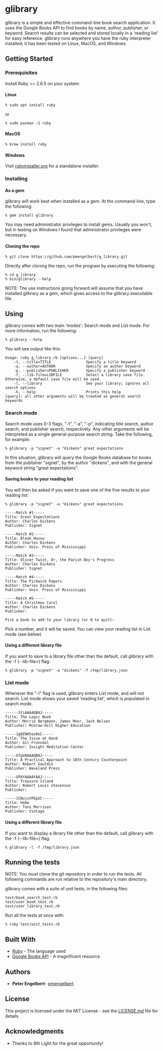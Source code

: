 # glibrary

glibrary is a simple and effective command-line book search application.  It uses the Google Books API to find books by name, author, publisher, or keyword.  Search results can be selected and stored locally in a 'reading list' for easy reference. glibrary runs anywhere you have the ruby interpreter installed; it has been tested on Linux, MacOS, and Windows.

## Getting Started

### Prerequisites

Install Ruby >= 2.6.5 on your system:
#### Linux
```
% sudo apt install ruby
```
or
```
% sudo pacman -S ruby
```
#### MacOS
```
% brew install ruby
```

#### Windows
Visit [rubyinstaller.org](https://rubyinstaller.org/) for a standalone installer.

### Installing

#### As a gem
glibrary will work best when installed as a gem.  At the command-line, type the following:
```
% gem install glibrary
```
You may need administrator privileges to install gems.  Usually you won't, but in testing on Windows I found that administrator privileges were necessary.

#### Cloning the repo
```
% git clone https://github.com/pmengelbert/g_library.git
```
Directly after cloning the repo, run the program by executing the following:
```
% cd g_library
% bin/glibrary --help
```
NOTE: The use instructions going forward will assume that you have installed glibrary as a gem, which gives access
to the glibrary executable file.

## Using

glibrary comes with two main 'modes': Search mode and List mode.  For more information, run the following:
```
% glibrary --help
```

You will see output like this:
```
Usage: ruby g_library.rb [options...] [query]
    -t, --title=TITLE                Specify a title keyword
    -a, --author=AUTHOR              Specify an author keyword
    -p, --publisher=PUBLISHER        Specify a publisher keyword
    -f, --lib-file=LIBFILE           Select a library save file. Otherwise, a default save file will be used.
    -l, --library                    See your library; ignores all search options
    -h, --help                       Prints this help
[query]: all other arguments will be treated as general search keywords
```

### Search mode

Search mode uses 0-3 flags, "-t", "-a", "-p", indicating title search, author search, and publisher search, respectively.
Any other arguments will be interpreted as a single general-purpose search string.  Take the following, for example:
```
% glibrary -p "signet" -a "dickens" great expectations
```

In this situation, glibrary will query the Google Books database for books from the publisher "signet", by the author "dickens", and with the general keyword string "great expectations".

#### Saving books to your reading list
You will then be asked if you want to save one of the five results to your reading list:  
```
% glibrary -p "signet" -a "dickens" great expectations

-----Match #1-----
Title: Great Expectations
Author: Charles Dickens
Publisher: Signet

-----Match #2-----
Title: Bleak House
Author: Charles Dickens
Publisher: Univ. Press of Mississippi

-----Match #3-----
Title: Oliver Twist, Or, the Parish Boy's Progress
Author: Charles Dickens
Publisher: Signet

-----Match #4-----
Title: The Pickwick Papers
Author: Charles Dickens
Publisher: Univ. Press of Mississippi

-----Match #5-----
Title: A Christmas Carol
Author: Charles Dickens
Publisher: 

Pick a book to add to your library (or 0 to quit): 
```

Pick a number, and it will be saved.  You can view your reading list in List mode (see below)

#### Using a different library file
If you want to save to a library file other than the default, call glibrary with the -f (--lib-file=) flag:
```
% glibrary -p "signet" -a "dickens" -f /tmp/library.json
```

### List mode
Whenever the "-l" flag is used, glibrary enters List mode, and will not search.  List mode shows your saved 'reading list', which is populated in search mode.
```
------SYiAAAAQBAJ-----
Title: The Logic Book
Author: Merrie Bergmann, James Moor, Jack Nelson
Publisher: McGraw-Hill Higher Education

-----1g8ENH5ox8oC-----
Title: The Issue at Hand
Author: Gil Fronsdal
Publisher: Insight Meditation Center

-----OfgVAAAAQBAJ-----
Title: A Practical Approach to 18th Century Counterpoint
Author: Robert Gauldin
Publisher: Waveland Press

-----UPAYAAAAYAAJ-----
Title: Treasure Island
Author: Robert Louis Stevenson
Publisher: 

-----1CNujxYPEpUC-----
Title: Home
Author: Toni Morrison
Publisher: Vintage
```

#### Using a different library file
If you want to display a library file other than the default, call glibrary with the -f (--lib-file=) flag.
```
% glibrary -l -f /tmp/library.json
```

## Running the tests

NOTE: You must clone the git repository in order to run the tests.  All following commands are run 
relative to the repository's main directory.

glibrary comes with a suite of unit tests, in the following files:
```
test/book_search_test.rb
test/user_book_test.rb
test/user_library_test.rb
```

Run all the tests at once with:
```
% ruby test/unit_tests.rb
```

## Built With

* [Ruby](https://www.ruby-lang.org) - The language used
* [Google Books API](https://developers.google.com/books/docs/v1/using) - A magnificent resource

## Authors

* **Peter Engelbert**- [pmengelbert](https://github.com/pmengelbert)

## License

This project is licensed under the MIT License - see the [LICENSE.md](LICENSE.md) file for details

## Acknowledgments

* Thanks to 8th Light for the great opportunity!
